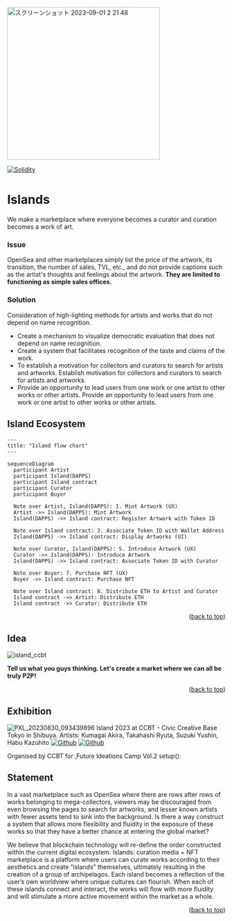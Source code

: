 <!--
*** Thanks for checking out the Island. If you have a suggestion
*** that would make this better, please fork the repo and create a pull request
*** or simply open an issue with the tag "enhancement".
*** Don't forget to give the project a star!
*** Thanks again! 
-->
<div id="top"></div>
<img width="352" alt="スクリーンショット 2023-09-01 2 21 48" src="https://github.com/0xalty/Islands/assets/129202655/9dfcd1c1-b132-48fc-ad25-a4ddaf841c39">

[![Solidity](https://custom-icon-badges.herokuapp.com/badge/Solidity-AA6746.svg?logo=Solidity&logoColor=white)]()
# Islands　
We make a marketplace where everyone becomes a curator and curation becomes a work of art.

### Issue
OpenSea and other marketplaces simply list the price of the artwork, its transition, the number of sales, TVL, etc., and do not provide captions such as the artist's thoughts and feelings about the artwork.
**They are limited to functioning as simple sales offices.**

### Solution
Consideration of high-lighting methods for artists and works that do not depend on name recognition.
- Create a mechanism to visualize democratic evaluation that does not depend on name recognition.
- Create a system that facilitates recognition of the taste and claims of the work.
- To establish a motivation for collectors and curators to search for artists and artworks. Establish motivation for collectors and curators to search for artists and artworks.
- Provide an opportunity to lead users from one work or one artist to other works or other artists. Provide an opportunity to lead users from one work or one artist to other works or other artists.

## Island Ecosystem
```mermaid
---
title: "Island flow chart"
---

sequenceDiagram
  participant Artist
  participant Island(DAPPS)
  participant Island contract
  participant Curator
  participant Buyer

  Note over Artist, Island(DAPPS): 1. Mint Artwork (UX)
  Artist ->> Island(DAPPS): Mint Artwork
  Island(DAPPS) ->> Island contract: Register Artwork with Token ID

  Note over Island contract: 3. Associate Token ID with Wallet Address
  Island(DAPPS) ->> Island contract: Display Artworks (UI)

  Note over Curator, Island(DAPPS): 5. Introduce Artwork (UX)
  Curator ->> Island(DAPPS): Introduce Artwork
  Island(DAPPS) ->> Island contract: Associate Token ID with Curator

  Note over Buyer: 7. Purchase NFT (UX)
  Buyer ->> Island contract: Purchase NFT

  Note over Island contract: 8. Distribute ETH to Artist and Curator
  Island contract ->> Artist: Distribute ETH
  Island contract ->> Curator: Distribute ETH
```
<p align="right">(<a href="#top">back to top</a>)</p>

## Idea
![island_ccbt](https://github.com/0xalty/Islands/assets/129202655/8b14ffa9-09b6-40ae-a3e7-3e512d8c7f31)


**Tell us what you guys thinking. Let's create a market where we can all be truly P2P!**
<p align="right">(<a href="#top">back to top</a>)</p>



## Exhibition
![PXL_20230830_093439896](https://github.com/0xalty/Island/assets/129202655/4d10f2bd-7bb3-4428-934f-6b7bc145f1ec)
Island 2023
at CCBT - Civic Creative Base Tokyo in Shibuya.
Artists: Kumagai Akira, Takahashi Ryuta, Suzuki Yushin, Habu Kazuhito
[![Github](https://img.shields.io/badge/--FFFFFF?style=social&logo=github&label=Follow%200xalty)](https://github.com/0xalty)
[![Github](https://img.shields.io/badge/--FFFFFF?style=social&logo=github&label=Follow%20YushinSuzuki)](https://github.com/YushinSuzuki)

Organised by CCBT for ‚Future Ideations Camp Vol.2 setup():

## Statement
In a vast marketplace such as OpenSea where there are rows after rows of works belonging to mega-collectors, viewers may be discouraged from even browsing the pages to search for artworks, and lesser known artists with fewer assets tend to sink into the background.
Is there a way construct a system that allows more flexibility and fluidity in the exposure of these works so that they have a better chance at entering the global market?

We believe that blockchain technology will re-define the order constructed within the current digital ecosystem. Islands: curation media + NFT marketplace is a platform where users can curate works according to their aesthetics and create “islands” themselves, ultimately resulting in the creation of a group of archipelagos. Each island becomes a reflection of the user’s own worldview where unique cultures can flourish. When each of these islands connect and interact, the works will flow with more fluidity and will stimulate a more active movement within the market as a whole.
<p align="right">(<a href="#top">back to top</a>)</p>

